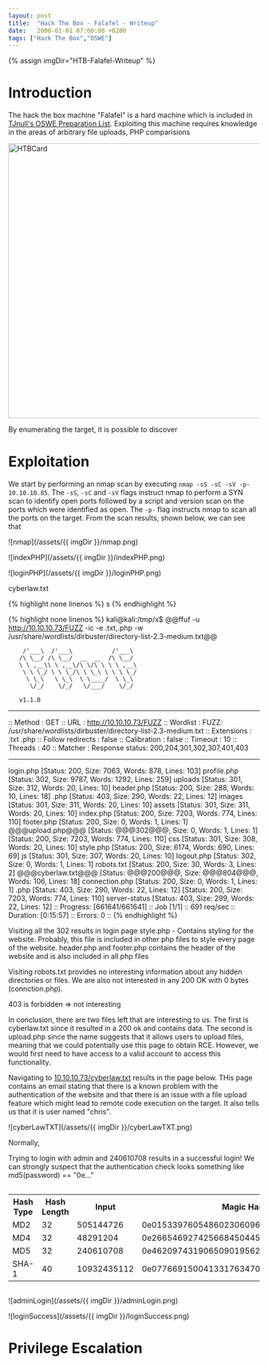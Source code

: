 ```yaml
---
layout: post
title:  "Hack The Box - Falafel - Writeup"
date:   2000-01-01 07:00:00 +0200
tags: ["Hack The Box","OSWE"]
---
```

{% assign imgDir="HTB-Falafel-Writeup" %}

# Introduction
The hack the box machine "Falafel" is a hard machine which is included in [TJnull's OSWE Preparation List](https://docs.google.com/spreadsheets/d/1dwSMIAPIam0PuRBkCiDI88pU3yzrqqHkDtBngUHNCw8/edit#gid=665299979). Exploiting this machine requires knowledge in the areas of arbitrary file uploads, PHP comparisions

<img style="Width:550px;" src="/assets/{{ imgDir }}/card.png" alt="HTBCard">

By enumerating the target, it is possible to discover 

# Exploitation
We start by performing an nmap scan by executing `nmap -sS -sC -sV -p- 10.10.10.85`. The `-sS`, `-sC` and `-sV` flags instruct nmap to perform a SYN scan to identify open ports followed by a script and version scan on the ports which were identified as open. The `-p-` flag instructs nmap to scan all the ports on the target. From the scan results, shown below, we can see that 

![nmap](/assets/{{ imgDir }}/nmap.png)


![indexPHP](/assets/{{ imgDir }}/indexPHP.png)

![loginPHP](/assets/{{ imgDir }}/loginPHP.png)

cyberlaw.txt

{% highlight none linenos %}
s
{% endhighlight %}

{% highlight none linenos %}
kali@kali:/tmp/x$ @@ffuf -u http://10.10.10.73/FUZZ -ic -e .txt,.php -w /usr/share/wordlists/dirbuster/directory-list-2.3-medium.txt@@

        /'___\  /'___\           /'___\       
       /\ \__/ /\ \__/  __  __  /\ \__/       
       \ \ ,__\\ \ ,__\/\ \/\ \ \ \ ,__\      
        \ \ \_/ \ \ \_/\ \ \_\ \ \ \ \_/      
         \ \_\   \ \_\  \ \____/  \ \_\       
          \/_/    \/_/   \/___/    \/_/       

       v1.1.0
________________________________________________

 :: Method           : GET
 :: URL              : http://10.10.10.73/FUZZ
 :: Wordlist         : FUZZ: /usr/share/wordlists/dirbuster/directory-list-2.3-medium.txt
 :: Extensions       : .txt .php 
 :: Follow redirects : false
 :: Calibration      : false
 :: Timeout          : 10
 :: Threads          : 40
 :: Matcher          : Response status: 200,204,301,302,307,401,403
________________________________________________

login.php               [Status: 200, Size: 7063, Words: 878, Lines: 103]
profile.php             [Status: 302, Size: 9787, Words: 1292, Lines: 259]
uploads                 [Status: 301, Size: 312, Words: 20, Lines: 10]
header.php              [Status: 200, Size: 288, Words: 10, Lines: 18]
.php                    [Status: 403, Size: 290, Words: 22, Lines: 12]
images                  [Status: 301, Size: 311, Words: 20, Lines: 10]
assets                  [Status: 301, Size: 311, Words: 20, Lines: 10]
index.php               [Status: 200, Size: 7203, Words: 774, Lines: 110]
footer.php              [Status: 200, Size: 0, Words: 1, Lines: 1]
@@@upload.php@@@              [Status: @@@302@@@, Size: 0, Words: 1, Lines: 1]
                        [Status: 200, Size: 7203, Words: 774, Lines: 110]
css                     [Status: 301, Size: 308, Words: 20, Lines: 10]
style.php               [Status: 200, Size: 6174, Words: 690, Lines: 69]
js                      [Status: 301, Size: 307, Words: 20, Lines: 10]
logout.php              [Status: 302, Size: 0, Words: 1, Lines: 1]
robots.txt              [Status: 200, Size: 30, Words: 3, Lines: 2]
@@@cyberlaw.txt@@@            [Status: @@@200@@@, Size: @@@804@@@, Words: 106, Lines: 18]
connection.php          [Status: 200, Size: 0, Words: 1, Lines: 1]
.php                    [Status: 403, Size: 290, Words: 22, Lines: 12]
                        [Status: 200, Size: 7203, Words: 774, Lines: 110]
server-status           [Status: 403, Size: 299, Words: 22, Lines: 12]
:: Progress: [661641/661641] :: Job [1/1] :: 691 req/sec :: Duration: [0:15:57] :: Errors: 0 ::
{% endhighlight %}

Visiting all the 302 results in login page
style.php - Contains styling for the website. Probably, this file is included in other php files to style every page of the website. header.php and footer.php contains the header of the website and is also included in all php files

Visiting robots.txt provides no interesting information about any hidden directories or files.
We are also not interested in any 200 OK with 0 bytes (connction.php).

403 is forbidden => not interesting

In conclusion, there are two files left that are interesting to us. The first is cyberlaw.txt since it resulted in a 200 ok and contains data. The second is upload.php since the name suggests that it allows users to upload files, meaning that we could potentially use this page to obtain RCE. However, we would first need to have access to a valid account to access this functionality.

Navigating to [10.10.10.73/cyberlaw.txt](10.10.10.73/cyberlaw.txt) results in the page below. THis page contains an email stating that there is a known problem with the authentication of the website and that there is an issue with a file upload feature which might lead to remote code execution on the target. It also tells us that it is user named "chris".

![cyberLawTXT](/assets/{{ imgDir }}/cyberLawTXT.png)

Normally, 


Trying to login with admin and 240610708 results in a successful login! We can strongly suspect that the authentication check looks something like md5(password) == "0e..."

<div style="overflow-x:auto;">
<table class="customTable"><tr><th>Hash Type</th><th>Hash Length</th><th>Input</th><th>Magic Hash</th></tr>
<tr><td>MD2</td><td>32</td><td>505144726</td><td>0e015339760548602306096794382326</td></tr>
<tr><td>MD4</td><td>32</td><td>48291204</td><td>0e266546927425668450445617970135</td></tr>
<tr><td>MD5</td><td>32</td><td>240610708</td><td>0e462097431906509019562988736854</td></tr>
<tr><td>SHA-1</td><td>40</td><td>10932435112</td><td>0e07766915004133176347055865026311692244</td></tr>
</table>
</div>

![adminLogin](/assets/{{ imgDir }}/adminLogin.png)

![loginSuccess](/assets/{{ imgDir }}/loginSuccess.png)


# Privilege Escalation

